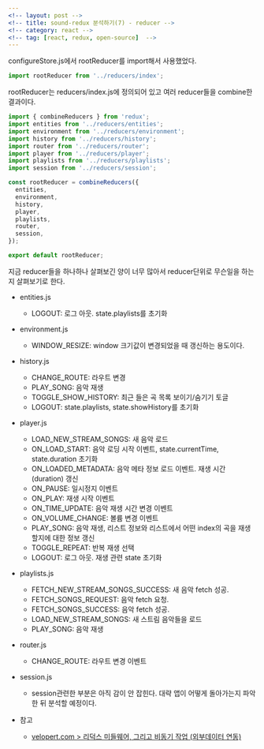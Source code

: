 ```yaml
---
<!-- layout: post -->
<!-- title: sound-redux 분석하기(7) - reducer -->
<!-- category: react -->
<!-- tag: [react, redux, open-source]  -->
---
```

configureStore.js에서 rootReducer를 import해서 사용했었다.
```jsx
import rootReducer from '../reducers/index';
```
rootReducer는 reducers/index.js에 정의되어 있고 여러 reducer들을 combine한 결과이다.
```jsx
import { combineReducers } from 'redux';
import entities from '../reducers/entities';
import environment from '../reducers/environment';
import history from '../reducers/history';
import router from '../reducers/router';
import player from '../reducers/player';
import playlists from '../reducers/playlists';
import session from '../reducers/session';

const rootReducer = combineReducers({
  entities,
  environment,
  history,
  player,
  playlists,
  router,
  session,
});

export default rootReducer;
```

지금 reducer들을 하나하나 살펴보긴 양이 너무 많아서 reducer단위로 무슨일을 하는지 살펴보기로 한다.

- entities.js
  - LOGOUT: 로그 아웃. state.playlists를 초기화
- environment.js
  - WINDOW_RESIZE: window 크기값이 변경되었을 때 갱신하는 용도이다.
- history.js
  - CHANGE_ROUTE: 라우트 변경
  - PLAY_SONG: 음악 재생
  - TOGGLE_SHOW_HISTORY: 최근 들은 곡 목록 보이기/숨기기 토글
  - LOGOUT: state.playlists, state.showHistory를 초기화
- player.js
  - LOAD_NEW_STREAM_SONGS: 새 음악 로드
  - ON_LOAD_START: 음악 로딩 시작 이벤트, state.currentTime, state.duration 초기화
  - ON_LOADED_METADATA: 음악 메타 정보 로드 이벤트. 재생 시간(duration) 갱신
  - ON_PAUSE: 일시정지 이벤트
  - ON_PLAY: 재생 시작 이벤트
  - ON_TIME_UPDATE: 음악 재생 시간 변경 이벤트
  - ON_VOLUME_CHANGE: 볼륨 변경 이벤트
  - PLAY_SONG: 음악 재생, 리스트 정보와 리스트에서 어떤 index의 곡을 재생할지에 대한 정보 갱신
  - TOGGLE_REPEAT: 반복 재생 선택
  - LOGOUT: 로그 아웃. 재생 관련 state 초기화
- playlists.js
  - FETCH_NEW_STREAM_SONGS_SUCCESS: 새 음악 fetch 성공.
  - FETCH_SONGS_REQUEST: 음악 fetch 요청.
  - FETCH_SONGS_SUCCESS: 음악 fetch 성공.
  - LOAD_NEW_STREAM_SONGS: 새 스트림 음악들을 로드
  - PLAY_SONG: 음악 재생 
- router.js
  - CHANGE_ROUTE: 라우트 변경 이벤트
- session.js
  - session관련한 부분은 아직 감이 안 잡힌다. 대략 앱이 어떻게 돌아가는지 파악한 뒤 분석할 예정이다. 
  
- 참고
  - [velopert.com > 리덕스 미들웨어, 그리고 비동기 작업 (외부데이터 연동)](https://velopert.com/3401)
